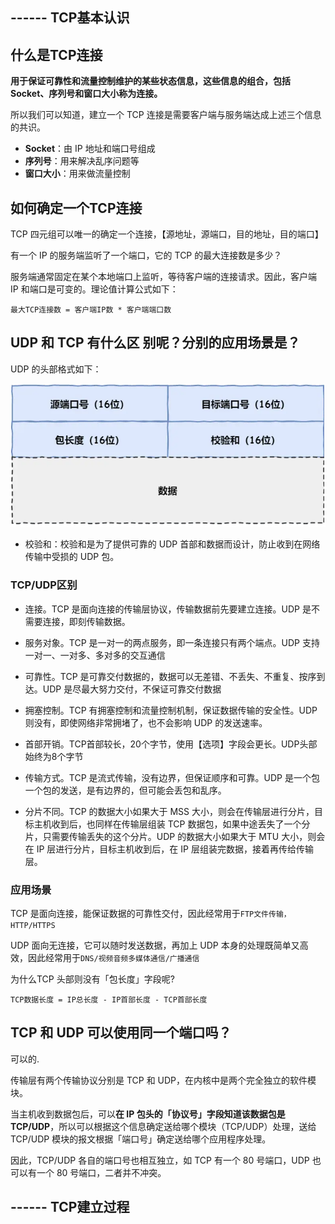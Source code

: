 ## ------ TCP基本认识

## 什么是TCP连接

**用于保证可靠性和流量控制维护的某些状态信息，这些信息的组合，包括 Socket、序列号和窗口大小称为连接。**

所以我们可以知道，建立一个 TCP 连接是需要客户端与服务端达成上述三个信息的共识。

- **Socket**：由 IP 地址和端口号组成
- **序列号**：用来解决乱序问题等
- **窗口大小**：用来做流量控制

## 如何确定一个TCP连接  

TCP 四元组可以唯一的确定一个连接，【源地址，源端口，目的地址，目的端口】

有一个 IP 的服务端监听了一个端口，它的 TCP 的最大连接数是多少？

服务端通常固定在某个本地端口上监听，等待客户端的连接请求。因此，客户端 IP 和端口是可变的。理论值计算公式如下：

`最大TCP连接数 = 客户端IP数 * 客户端端口数`

## UDP 和 TCP 有什么区                                                                                                                                                                                                                                                                                                                                                                                                                                                                                                                                                                                                                                                                                                                                                                                                                        别呢？分别的应用场景是？

UDP 的头部格式如下：

![image-20240312140136800](TCP.assets/image-20240312140136800.png)

- 校验和：校验和是为了提供可靠的 UDP 首部和数据而设计，防止收到在网络传输中受损的 UDP 包。

### TCP/UDP区别

- 连接。TCP 是面向连接的传输层协议，传输数据前先要建立连接。UDP 是不需要连接，即刻传输数据。

- 服务对象。TCP 是一对一的两点服务，即一条连接只有两个端点。UDP 支持一对一、一对多、多对多的交互通信

- 可靠性。TCP 是可靠交付数据的，数据可以无差错、不丢失、不重复、按序到达。UDP 是尽最大努力交付，不保证可靠交付数据

- 拥塞控制。TCP 有拥塞控制和流量控制机制，保证数据传输的安全性。UDP 则没有，即使网络非常拥堵了，也不会影响 UDP 的发送速率。
- 首部开销。TCP首部较长，20个字节，使用【选项】字段会更长。UDP头部始终为8个字节

- 传输方式。TCP 是流式传输，没有边界，但保证顺序和可靠。UDP 是一个包一个包的发送，是有边界的，但可能会丢包和乱序。
- 分片不同。TCP 的数据大小如果大于 MSS 大小，则会在传输层进行分片，目标主机收到后，也同样在传输层组装 TCP 数据包，如果中途丢失了一个分片，只需要传输丢失的这个分片。UDP 的数据大小如果大于 MTU 大小，则会在 IP 层进行分片，目标主机收到后，在 IP 层组装完数据，接着再传给传输层。

### 应用场景

 TCP 是面向连接，能保证数据的可靠性交付，因此经常用于`FTP文件传输，HTTP/HTTPS`

 UDP 面向无连接，它可以随时发送数据，再加上 UDP 本身的处理既简单又高效，因此经常用于`DNS/视频音频多媒体通信/广播通信`

为什么TCP 头部则没有「包长度」字段呢?

`TCP数据长度 = IP总长度 - IP首部长度 - TCP首部长度`

## TCP 和 UDP 可以使用同一个端口吗？

可以的.

传输层有两个传输协议分别是 TCP 和 UDP，在内核中是两个完全独立的软件模块。

当主机收到数据包后，可以**在 IP 包头的「协议号」字段知道该数据包是 TCP/UDP**，所以可以根据这个信息确定送给哪个模块（TCP/UDP）处理，送给 TCP/UDP 模块的报文根据「端口号」确定送给哪个应用程序处理。

因此，TCP/UDP 各自的端口号也相互独立，如 TCP 有一个 80 号端口，UDP 也可以有一个 80 号端口，二者并不冲突。

## ------ TCP建立过程
